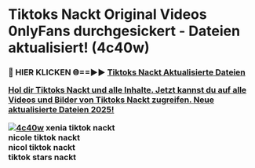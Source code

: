 # Tiktoks Nackt Original Videos 0nlyFans durchgesickert - Dateien aktualisiert! (4c40w)

<h3>🔴 HIER KLICKEN 🌐==►► <a href="https://tinyurl.com/h6vf6nb8" rel="nofollow">Tiktoks Nackt Aktualisierte Dateien

Hol dir Tiktoks Nackt und alle Inhalte. Jetzt kannst du auf alle Videos und Bilder von Tiktoks Nackt zugreifen. Neue aktualisierte Dateien 2025!

[![4c40w](https://i.imgur.com/sD4kR3V.gif)](https://tinyurl.com/h6vf6nb8)
xenia tiktok nackt<br>
nicole tiktok nackt<br>
nicol tiktok nackt<br>
tiktok stars nackt